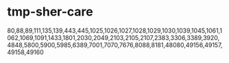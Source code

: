 # tmp-sher-care

80,88,89,111,135,139,443,445,1025,1026,1027,1028,1029,1030,1039,1045,1061,1062,1069,1091,1433,1801,2030,2049,2103,2105,2107,2383,3306,3389,3920,4848,5800,5900,5985,6389,7001,7070,7676,8088,8181,48080,49156,49157,49158,49160
